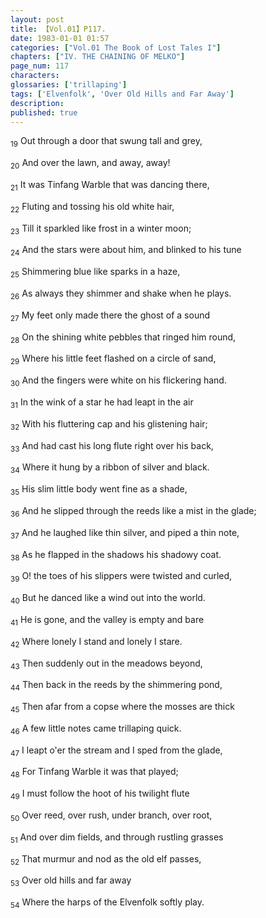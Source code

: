 ```yaml
---
layout: post
title: 【Vol.01】P117.
date: 1983-01-01 01:57
categories: ["Vol.01 The Book of Lost Tales I"]
chapters: ["IV. THE CHAINING OF MELKO"]
page_num: 117
characters: 
glossaries: ['trillaping']
tags: ['Elvenfolk', 'Over Old Hills and Far Away']
description: 
published: true
---
```


<SUB>19</SUB> Out through a door that swung tall and grey,

<SUB>20</SUB> And over the lawn, and away, away!

<SUB>21</SUB> It was Tinfang Warble that was dancing there,

<SUB>22</SUB> Fluting and tossing his old white hair,

<SUB>23</SUB> Till it sparkled like frost in a winter moon;

<SUB>24</SUB> And the stars were about him, and blinked to his tune

<SUB>25</SUB> Shimmering blue like sparks in a haze,

<SUB>26</SUB> As always they shimmer and shake when he plays.

<SUB>27</SUB> My feet only made there the ghost of a sound

<SUB>28</SUB> On the shining white pebbles that ringed him round,

<SUB>29</SUB> Where his little feet flashed on a circle of sand,

<SUB>30</SUB> And the fingers were white on his flickering hand.

<SUB>31</SUB> In the wink of a star he had leapt in the air

<SUB>32</SUB> With his fluttering cap and his glistening hair;

<SUB>33</SUB> And had cast his long flute right over his back,

<SUB>34</SUB> Where it hung by a ribbon of silver and black.

<SUB>35</SUB> His slim little body went fine as a shade,

<SUB>36</SUB> And he slipped through the reeds like a mist in the glade;

<SUB>37</SUB> And he laughed like thin silver, and piped a thin note,

<SUB>38</SUB> As he flapped in the shadows his shadowy coat.

<SUB>39</SUB> O! the toes of his slippers were twisted and curled,

<SUB>40</SUB> But he danced like a wind out into the world.

<SUB>41</SUB> He is gone, and the valley is empty and bare

<SUB>42</SUB> Where lonely I stand and lonely I stare.

<SUB>43</SUB> Then suddenly out in the meadows beyond,

<SUB>44</SUB> Then back in the reeds by the shimmering pond,

<SUB>45</SUB> Then afar from a copse where the mosses are thick

<SUB>46</SUB> A few little notes came trillaping quick.

<SUB>47</SUB> I leapt o'er the stream and I sped from the glade,

<SUB>48</SUB> For Tinfang Warble it was that played;

<SUB>49</SUB> I must follow the hoot of his twilight flute

<SUB>50</SUB> Over reed, over rush, under branch, over root,

<SUB>51</SUB> And over dim fields, and through rustling grasses

<SUB>52</SUB> That murmur and nod as the old elf passes,

<SUB>53</SUB> Over old hills and far away

<SUB>54</SUB> Where the harps of the Elvenfolk softly play.

